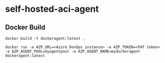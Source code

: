 # self-hosted-aci-agent

## Docker Build

```shell
docker build -t dockeragent:latest .

docker run -e AZP_URL=<Azure DevOps instance> -e AZP_TOKEN=<PAT token> -e AZP_AGENT_POOL=myagentpool -e AZP_AGENT_NAME=mydockeragent dockeragent:latest
```